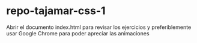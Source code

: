 # repo-tajamar-css-1

Abrir el documento index.html para revisar los ejercicios y preferiblemente usar Google Chrome para poder apreciar las animaciones

